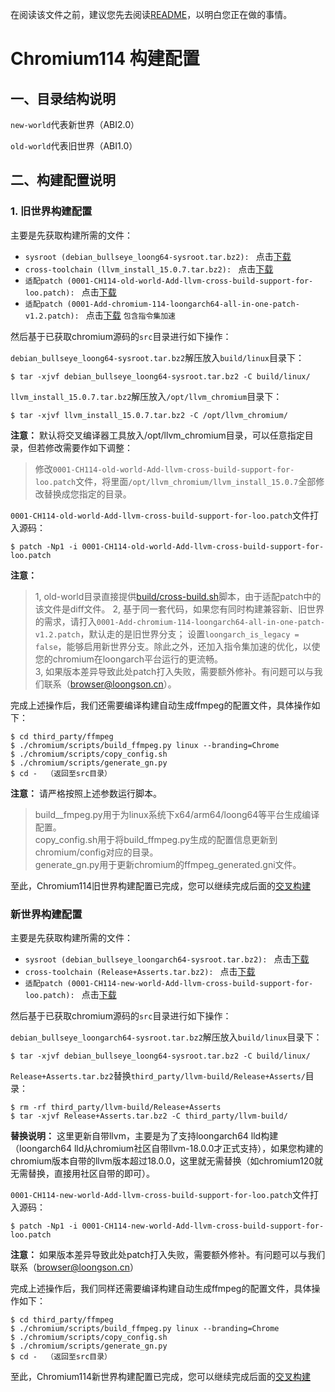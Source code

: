 在阅读该文件之前，建议您先去阅读[README](../#chromium-for-loongarch64-交叉构建)，以明白您正在做的事情。
# Chromium114 构建配置

## 一、目录结构说明

`new-world`代表新世界（ABI2.0）

`old-world`代表旧世界（ABI1.0）

## 二、构建配置说明

### 1. 旧世界构建配置

主要是先获取构建所需的文件：

* `sysroot (debian_bullseye_loong64-sysroot.tar.bz2): `  点击[下载](http://ftp.loongnix.cn/browser/build/sysroot/debian_bullseye_loong64-sysroot.tar.bz2)
* `cross-toolchain (llvm_install_15.0.7.tar.bz2): `  点击[下载](http://ftp.loongnix.cn/browser/build/toolchain/llvm_install_15.0.7.tar.bz2)
* `适配patch (0001-CH114-old-world-Add-llvm-cross-build-support-for-loo.patch): `  点击[下载](./old-world/0001-CH114-old-world-Add-llvm-cross-build-support-for-loo.patch)
* `适配patch (0001-Add-chromium-114-loongarch64-all-in-one-patch-v1.2.patch): `  点击[下载](./0001-Add-chromium-114-loongarch64-all-in-one-patch-v1.2.patch) `包含指令集加速`

然后基于已获取chromium源码的`src`目录进行如下操作：

`debian_bullseye_loong64-sysroot.tar.bz2`解压放入`build/linux`目录下：

```shell
$ tar -xjvf debian_bullseye_loong64-sysroot.tar.bz2 -C build/linux/
```

`llvm_install_15.0.7.tar.bz2`解压放入`/opt/llvm_chromium`目录下：

```shell
$ tar -xjvf llvm_install_15.0.7.tar.bz2 -C /opt/llvm_chromium/
```

**注意：** 默认将交叉编译器工具放入/opt/llvm_chromium目录，可以任意指定目录，但若修改需要作如下调整：

> 修改`0001-CH114-old-world-Add-llvm-cross-build-support-for-loo.patch`文件，将里面`/opt/llvm_chromium/llvm_install_15.0.7`全部修改替换成您指定的目录。

`0001-CH114-old-world-Add-llvm-cross-build-support-for-loo.patch`文件打入源码：

```shell
$ patch -Np1 -i 0001-CH114-old-world-Add-llvm-cross-build-support-for-loo.patch
```

**注意：** 
> 1, old-world目录直接提供[build/cross-build.sh](./old-world/build/cross-build.sh)脚本，由于适配patch中的该文件是diff文件。
  2, 基于同一套代码，如果您有同时构建兼容新、旧世界的需求，请打入`0001-Add-chromium-114-loongarch64-all-in-one-patch-v1.2.patch`，默认走的是旧世界分支； 设置`loongarch_is_legacy = false`，能够启用新世界分支。除此之外，还加入指令集加速的优化，以使您的chromium在loongarch平台运行的更流畅。  
  3, 如果版本差异导致此处patch打入失败，需要额外修补。有问题可以与我们联系（browser@loongson.cn）。

完成上述操作后，我们还需要编译构建自动生成ffmpeg的配置文件，具体操作如下：


```shell
$ cd third_party/ffmpeg
$ ./chromium/scripts/build_ffmpeg.py linux --branding=Chrome
$ ./chromium/scripts/copy_config.sh
$ ./chromium/scripts/generate_gn.py
$ cd -  （返回至src目录）
```
**注意：** 请严格按照上述参数运行脚本。
> build__fmpeg.py用于为linux系统下x64/arm64/loong64等平台生成编译配置。  
> copy_config.sh用于将build_ffmpeg.py生成的配置信息更新到chromium/config对应的目录。  
> generate_gn.py用于更新chromium的ffmpeg_generated.gni文件。

至此，Chromium114旧世界构建配置已完成，您可以继续完成后面的[交叉构建](../#三构建配置)

### 新世界构建配置

主要是先获取构建所需的文件：

* `sysroot (debian_bullseye_loongarch64-sysroot.tar.bz2): `  点击[下载](http://ftp.loongnix.cn/browser/build/sysroot/debian_bullseye_loongarch64-sysroot.tar.bz2)
* `cross-toolchain (Release+Asserts.tar.bz2): `  点击[下载](http://ftp.loongnix.cn/browser/build/toolchain/Release+Asserts.tar.bz2)
* `适配patch (0001-CH114-new-world-Add-llvm-cross-build-support-for-loo.patch): `  点击[下载](./new-world/0001-CH114-new-world-Add-llvm-cross-build-support-for-loo.patch)

然后基于已获取chromium源码的`src`目录进行如下操作：

`debian_bullseye_loongarch64-sysroot.tar.bz2`解压放入`build/linux`目录下：

```shell
$ tar -xjvf debian_bullseye_loong64-sysroot.tar.bz2 -C build/linux/
```

`Release+Asserts.tar.bz2`替换`third_party/llvm-build/Release+Asserts/`目录：

```shell
$ rm -rf third_party/llvm-build/Release+Asserts
$ tar -xjvf Release+Asserts.tar.bz2 -C third_party/llvm-build/
```

**替换说明：** 这里更新自带llvm，主要是为了支持loongarch64 lld构建（loongarch64 lld从chromium社区自带llvm-18.0.0才正式支持），如果您构建的chromium版本自带的llvm版本超过18.0.0，这里就无需替换（如chromium120就无需替换，直接用社区自带的即可）。

`0001-CH114-new-world-Add-llvm-cross-build-support-for-loo.patch`文件打入源码：

```shell
$ patch -Np1 -i 0001-CH114-new-world-Add-llvm-cross-build-support-for-loo.patch 
```

**注意：** 如果版本差异导致此处patch打入失败，需要额外修补。有问题可以与我们联系（browser@loongson.cn）

完成上述操作后，我们同样还需要编译构建自动生成ffmpeg的配置文件，具体操作如下：

```shell
$ cd third_party/ffmpeg
$ ./chromium/scripts/build_ffmpeg.py linux --branding=Chrome
$ ./chromium/scripts/copy_config.sh
$ ./chromium/scripts/generate_gn.py
$ cd -  （返回至src目录）
```

至此，Chromium114新世界构建配置已完成，您可以继续完成后面的[交叉构建](../#三构建配置)
